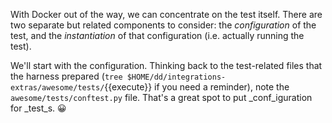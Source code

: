 With Docker out of the way, we can concentrate on the test itself. There are two separate but related components to consider: the _configuration_ of the test, and the _instantiation_ of that configuration (i.e. actually running the test).

We'll start with the configuration. Thinking back to the test-related files that the harness prepared (`tree $HOME/dd/integrations-extras/awesome/tests/`{{execute}} if you need a reminder), note the `awesome/tests/conftest.py` file. That's a great spot to put _conf_iguration for _test_s. 😀

